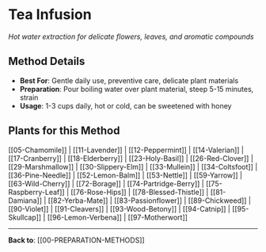 # Tea Infusion

*Hot water extraction for delicate flowers, leaves, and aromatic compounds*

## Method Details
- **Best For**: Gentle daily use, preventive care, delicate plant materials
- **Preparation**: Pour boiling water over plant material, steep 5-15 minutes, strain
- **Usage**: 1-3 cups daily, hot or cold, can be sweetened with honey

## Plants for this Method

[[05-Chamomile]] | [[11-Lavender]] | [[12-Peppermint]] | [[14-Valerian]] | [[17-Cranberry]] | [[18-Elderberry]] | [[23-Holy-Basil]] | [[26-Red-Clover]] | [[29-Marshmallow]] | [[30-Slippery-Elm]] | [[33-Mullein]] | [[34-Coltsfoot]] | [[36-Pine-Needle]] | [[52-Lemon-Balm]] | [[53-Nettle]] | [[59-Yarrow]] | [[63-Wild-Cherry]] | [[72-Borage]] | [[74-Partridge-Berry]] | [[75-Raspberry-Leaf]] | [[76-Rose-Hips]] | [[78-Blessed-Thistle]] | [[81-Damiana]] | [[82-Yerba-Mate]] | [[83-Passionflower]] | [[89-Chickweed]] | [[90-Violet]] | [[91-Cleavers]] | [[93-Wood-Betony]] | [[94-Catnip]] | [[95-Skullcap]] | [[96-Lemon-Verbena]] | [[97-Motherwort]]

---

**Back to**: [[00-PREPARATION-METHODS]]